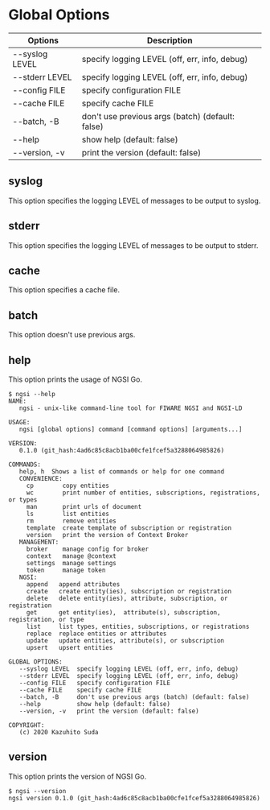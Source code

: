 # Global Options

| Options	 | Description                                      |
| -------------- | ------------------------------------------------ |
| --syslog LEVEL | specify logging LEVEL (off, err, info, debug)    |
| --stderr LEVEL | specify logging LEVEL (off, err, info, debug)    |
| --config FILE  | specify configuration FILE                       |
| --cache FILE   | specify cache FILE                               |
| --batch, -B    | don't use previous args (batch) (default: false) |
| --help         | show help (default: false)                       |
| --version, -v  | print the version (default: false)               |

## syslog

This option specifies the logging LEVEL of messages to be output to syslog.

## stderr

This option specifies the logging LEVEL of messages to be output to stderr.

## cache

This option specifies a cache file.

## batch

This option doesn't use previous args.

## help

This option prints the usage of NGSI Go.

```
$ ngsi --help
NAME:
   ngsi - unix-like command-line tool for FIWARE NGSI and NGSI-LD

USAGE:
   ngsi [global options] command [command options] [arguments...]

VERSION:
   0.1.0 (git_hash:4ad6c85c8acb1ba00cfe1fcef5a3288064985826)

COMMANDS:
   help, h  Shows a list of commands or help for one command
   CONVENIENCE:
     cp        copy entities
     wc        print number of entities, subscriptions, registrations, or types
     man       print urls of document
     ls        list entities
     rm        remove entities
     template  create template of subscription or registration
     version   print the version of Context Broker
   MANAGEMENT:
     broker    manage config for broker
     context   manage @context
     settings  manage settings
     token     manage token
   NGSI:
     append   append attributes
     create   create entity(ies), subscription or registration
     delete   delete entity(ies), attribute, subscription, or registration
     get      get entity(ies),  attribute(s), subscription, registration, or type
     list     list types, entities, subscriptions, or registrations
     replace  replace entities or attributes
     update   update entities, attribute(s), or subscription
     upsert   upsert entities

GLOBAL OPTIONS:
   --syslog LEVEL  specify logging LEVEL (off, err, info, debug)
   --stderr LEVEL  specify logging LEVEL (off, err, info, debug)
   --config FILE   specify configuration FILE
   --cache FILE    specify cache FILE
   --batch, -B     don't use previous args (batch) (default: false)
   --help          show help (default: false)
   --version, -v   print the version (default: false)

COPYRIGHT:
   (c) 2020 Kazuhito Suda
```

## version

This option prints the version of NGSI Go.

```
$ ngsi --version
ngsi version 0.1.0 (git_hash:4ad6c85c8acb1ba00cfe1fcef5a3288064985826)
```
